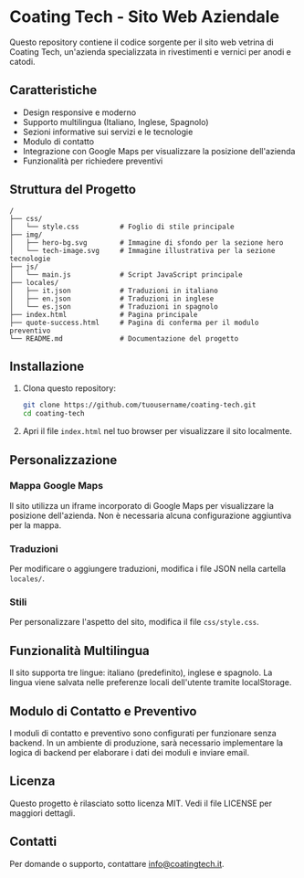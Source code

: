 # Coating Tech - Sito Web Aziendale

Questo repository contiene il codice sorgente per il sito web vetrina di Coating Tech, un'azienda specializzata in rivestimenti e vernici per anodi e catodi.

## Caratteristiche

- Design responsive e moderno
- Supporto multilingua (Italiano, Inglese, Spagnolo)
- Sezioni informative sui servizi e le tecnologie
- Modulo di contatto
- Integrazione con Google Maps per visualizzare la posizione dell'azienda
- Funzionalità per richiedere preventivi

## Struttura del Progetto

```
/
├── css/
│   └── style.css          # Foglio di stile principale
├── img/
│   ├── hero-bg.svg        # Immagine di sfondo per la sezione hero
│   └── tech-image.svg     # Immagine illustrativa per la sezione tecnologie
├── js/
│   └── main.js            # Script JavaScript principale
├── locales/
│   ├── it.json            # Traduzioni in italiano
│   ├── en.json            # Traduzioni in inglese
│   └── es.json            # Traduzioni in spagnolo
├── index.html             # Pagina principale
├── quote-success.html     # Pagina di conferma per il modulo preventivo
└── README.md              # Documentazione del progetto
```

## Installazione

1. Clona questo repository:
   ```bash
   git clone https://github.com/tuousername/coating-tech.git
   cd coating-tech
   ```

2. Apri il file `index.html` nel tuo browser per visualizzare il sito localmente.

## Personalizzazione

### Mappa Google Maps

Il sito utilizza un iframe incorporato di Google Maps per visualizzare la posizione dell'azienda. Non è necessaria alcuna configurazione aggiuntiva per la mappa.

### Traduzioni

Per modificare o aggiungere traduzioni, modifica i file JSON nella cartella `locales/`.

### Stili

Per personalizzare l'aspetto del sito, modifica il file `css/style.css`.

## Funzionalità Multilingua

Il sito supporta tre lingue: italiano (predefinito), inglese e spagnolo. La lingua viene salvata nelle preferenze locali dell'utente tramite localStorage.

## Modulo di Contatto e Preventivo

I moduli di contatto e preventivo sono configurati per funzionare senza backend. In un ambiente di produzione, sarà necessario implementare la logica di backend per elaborare i dati dei moduli e inviare email.

## Licenza

Questo progetto è rilasciato sotto licenza MIT. Vedi il file LICENSE per maggiori dettagli.

## Contatti

Per domande o supporto, contattare info@coatingtech.it.